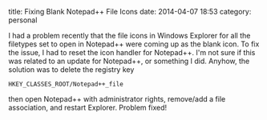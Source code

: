 title: Fixing Blank Notepad++ File Icons
date: 2014-04-07 18:53
category: personal

I had a problem recently that the file icons in Windows Explorer for
all the filetypes set to open in Notepad++ were coming up as the blank
icon. To fix the issue, I had to reset the icon handler for Notepad++.
I'm not sure if this was related to an update for Notepad++, or something
I did. <!--more--> Anyhow, the solution was to delete the registry key

```registry
HKEY_CLASSES_ROOT/Notepad++_file
```

then open Notepad++ with administrator rights, remove/add a file association,
and restart Explorer. Problem fixed!
